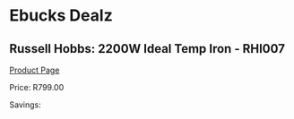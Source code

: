 
# Ebucks Dealz
## Russell Hobbs: 2200W Ideal Temp Iron - RHI007
[Product Page](https://www.ebucks.com/web/shop/productSelected.do?prodId=373476179&catId=1240544438)

Price: R799.00

Savings: 


	
